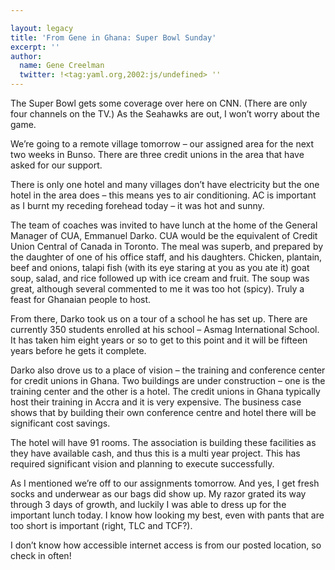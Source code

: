 ```yaml
---

layout: legacy
title: 'From Gene in Ghana: Super Bowl Sunday'
excerpt: ''
author:
  name: Gene Creelman
  twitter: !<tag:yaml.org,2002:js/undefined> ''
---
```


<p>The Super Bowl gets some coverage over here on <span class="caps">CNN</span>.  (There are only four channels on the TV.) As the Seahawks are out, I won&#8217;t worry about the game.</p>


<p>We&#8217;re going to a remote village tomorrow &#8211; our assigned area for the next two weeks in Bunso. There are three credit unions in the area that have asked for our support.</p>


<p>There is only one hotel and many villages don’t have electricity but the one hotel in the area does &#8211; this means yes to air conditioning. AC is important as I burnt my receding forehead today &#8211; it was hot and sunny.</p>


<p>The team of coaches was invited to have lunch at the home of the General Manager of <span class="caps">CUA</span>, Emmanuel Darko. <span class="caps">CUA</span> would be the equivalent of Credit Union Central of Canada in Toronto. The meal was superb, and prepared by the daughter of one of his office staff, and his daughters. Chicken, plantain, beef and onions, talapi fish (with its eye staring at you as you ate it) goat soup, salad, and rice followed up with ice cream and fruit. The soup was great, although several commented to me it was too hot (spicy). Truly a feast for Ghanaian people to host.</p>


<p>From there, Darko took us on a tour of a school he has set up. There are currently 350 students enrolled at his school &#8211; Asmag International School. It has taken him eight years or so to get to this point and it will be fifteen years before he gets it complete.</p>


<p>Darko also drove us to a place of vision &#8211; the training and conference center for credit unions in Ghana. Two buildings are under construction &#8211; one is the training center and the other is a hotel. The credit unions in Ghana typically host their training in Accra and it is very expensive. The business case shows that by building their own conference centre and hotel there will be significant cost savings.</p>


<p>The hotel will have 91 rooms. The association is building these facilities as they have available cash, and thus this is a multi year project. This has required significant vision and planning to execute successfully.</p>


<p>As I mentioned we&#8217;re off to our assignments tomorrow. And yes, I get fresh socks and underwear as our bags did show up. My razor grated its way through 3 days of growth, and luckily I was able to dress up for the important lunch today. I know how looking my best, even with pants that are too short is important (right, <span class="caps">TLC</span> and <span class="caps">TCF</span>?).</p>


<p>I don&#8217;t know how accessible internet access is from our posted location, so check in often!</p>